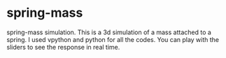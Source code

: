 # spring-mass

spring-mass simulation. This is a 3d simulation of a mass attached to a spring.
I used vpython and python for all the codes. You can play with the sliders to see the response in real time.
